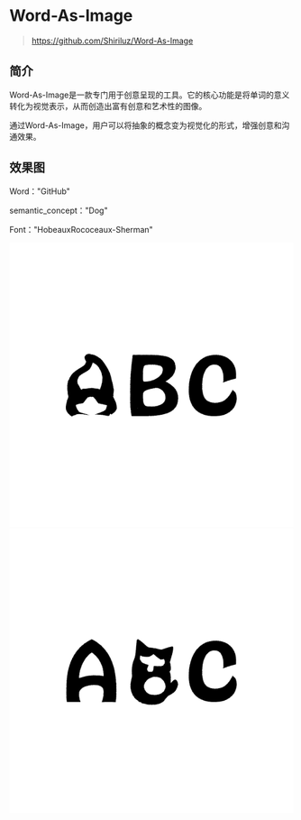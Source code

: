 # Word-As-Image

> https://github.com/Shiriluz/Word-As-Image

## 简介

Word-As-Image是一款专门用于创意呈现的工具。它的核心功能是将单词的意义转化为视觉表示，从而创造出富有创意和艺术性的图像。

通过Word-As-Image，用户可以将抽象的概念变为视觉化的形式，增强创意和沟通效果。

## 效果图
Word："GitHub"

semantic_concept："Dog"

Font："HobeauxRococeaux-Sherman"

![](https://github.com/danielchan-25/Mind-Palace/blob/main/Services/Ai/img/word-as-image-1.png)
![](https://github.com/danielchan-25/Mind-Palace/blob/main/Services/Ai/img/word-as-image-2.png)
